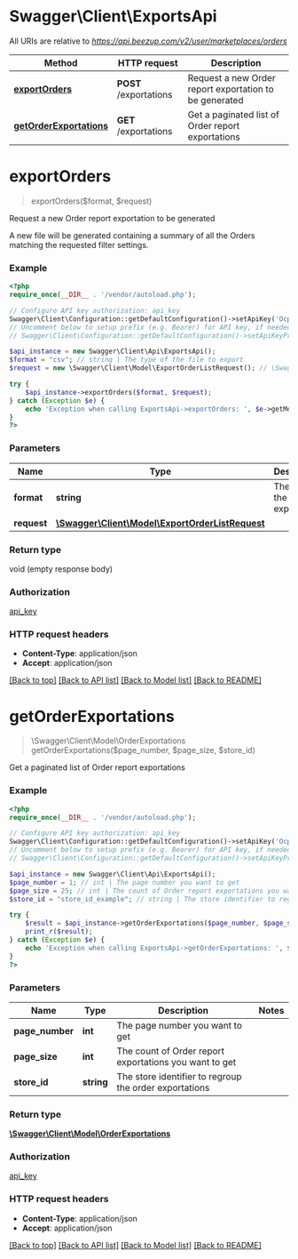 # Swagger\Client\ExportsApi

All URIs are relative to *https://api.beezup.com/v2/user/marketplaces/orders*

Method | HTTP request | Description
------------- | ------------- | -------------
[**exportOrders**](ExportsApi.md#exportOrders) | **POST** /exportations | Request a new Order report exportation to be generated
[**getOrderExportations**](ExportsApi.md#getOrderExportations) | **GET** /exportations | Get a paginated list of Order report exportations


# **exportOrders**
> exportOrders($format, $request)

Request a new Order report exportation to be generated

A new file will be generated containing a summary of all the Orders matching the requested filter settings.

### Example
```php
<?php
require_once(__DIR__ . '/vendor/autoload.php');

// Configure API key authorization: api_key
Swagger\Client\Configuration::getDefaultConfiguration()->setApiKey('Ocp-Apim-Subscription-Key', 'YOUR_API_KEY');
// Uncomment below to setup prefix (e.g. Bearer) for API key, if needed
// Swagger\Client\Configuration::getDefaultConfiguration()->setApiKeyPrefix('Ocp-Apim-Subscription-Key', 'Bearer');

$api_instance = new Swagger\Client\Api\ExportsApi();
$format = "csv"; // string | The type of the file to export
$request = new \Swagger\Client\Model\ExportOrderListRequest(); // \Swagger\Client\Model\ExportOrderListRequest | 

try {
    $api_instance->exportOrders($format, $request);
} catch (Exception $e) {
    echo 'Exception when calling ExportsApi->exportOrders: ', $e->getMessage(), PHP_EOL;
}
?>
```

### Parameters

Name | Type | Description  | Notes
------------- | ------------- | ------------- | -------------
 **format** | **string**| The type of the file to export | [default to csv]
 **request** | [**\Swagger\Client\Model\ExportOrderListRequest**](../Model/\Swagger\Client\Model\ExportOrderListRequest.md)|  |

### Return type

void (empty response body)

### Authorization

[api_key](../../README.md#api_key)

### HTTP request headers

 - **Content-Type**: application/json
 - **Accept**: application/json

[[Back to top]](#) [[Back to API list]](../../README.md#documentation-for-api-endpoints) [[Back to Model list]](../../README.md#documentation-for-models) [[Back to README]](../../README.md)

# **getOrderExportations**
> \Swagger\Client\Model\OrderExportations getOrderExportations($page_number, $page_size, $store_id)

Get a paginated list of Order report exportations

### Example
```php
<?php
require_once(__DIR__ . '/vendor/autoload.php');

// Configure API key authorization: api_key
Swagger\Client\Configuration::getDefaultConfiguration()->setApiKey('Ocp-Apim-Subscription-Key', 'YOUR_API_KEY');
// Uncomment below to setup prefix (e.g. Bearer) for API key, if needed
// Swagger\Client\Configuration::getDefaultConfiguration()->setApiKeyPrefix('Ocp-Apim-Subscription-Key', 'Bearer');

$api_instance = new Swagger\Client\Api\ExportsApi();
$page_number = 1; // int | The page number you want to get
$page_size = 25; // int | The count of Order report exportations you want to get
$store_id = "store_id_example"; // string | The store identifier to regroup the order exportations

try {
    $result = $api_instance->getOrderExportations($page_number, $page_size, $store_id);
    print_r($result);
} catch (Exception $e) {
    echo 'Exception when calling ExportsApi->getOrderExportations: ', $e->getMessage(), PHP_EOL;
}
?>
```

### Parameters

Name | Type | Description  | Notes
------------- | ------------- | ------------- | -------------
 **page_number** | **int**| The page number you want to get |
 **page_size** | **int**| The count of Order report exportations you want to get |
 **store_id** | **string**| The store identifier to regroup the order exportations |

### Return type

[**\Swagger\Client\Model\OrderExportations**](../Model/OrderExportations.md)

### Authorization

[api_key](../../README.md#api_key)

### HTTP request headers

 - **Content-Type**: application/json
 - **Accept**: application/json

[[Back to top]](#) [[Back to API list]](../../README.md#documentation-for-api-endpoints) [[Back to Model list]](../../README.md#documentation-for-models) [[Back to README]](../../README.md)

